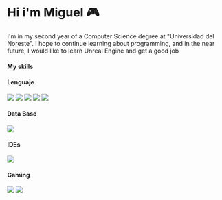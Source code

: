 <h1>Hi i'm Miguel 🎮</h1>

I'm in my second year of a Computer Science degree at "Universidad del Noreste". 
I hope to continue learning about programming, and in the near future,
I would like to learn Unreal Engine and get a good job
<h4>My skills </h4>

<h4>Lenguaje</h4>
<span>
    <img src ="https://img.shields.io/badge/java-%23ED8B00.svg?style=for-the-badge&logo=openjdk&logoColor=white">
    <img src ="https://img.shields.io/badge/c++-%2300599C.svg?style=for-the-badge&logo=c%2B%2B&logoColor=white">
    <img src ="https://img.shields.io/badge/python-3670A0?style=for-the-badge&logo=python&logoColor=ffdd54">
    <img src ="https://img.shields.io/badge/html5-%23E34F26.svg?style=for-the-badge&logo=html5&logoColor=white">
    <img src ="https://img.shields.io/badge/css3-%231572B6.svg?style=for-the-badge&logo=css3&logoColor=white">
</span>

<h4>Data Base</h4>
<span>
  <img src = "https://img.shields.io/badge/Microsoft%20SQL%20Server-CC2927?style=for-the-badge&logo=microsoft%20sql%20server&logoColor=white">
</span>

<h4>IDEs</h4>
<span>
  <img src ="https://img.shields.io/badge/Visual%20Studio%20Code-0078d7.svg?style=for-the-badge&logo=visual-studio-code&logoColor=white">
</span>

<h4>Gaming</h4>
<span>
  <img src ="https://img.shields.io/badge/Switch-E60012?style=for-the-badge&logo=nintendo-switch&logoColor=white">
  <img src ="https://img.shields.io/badge/xbox-%23107C10.svg?style=for-the-badge&logo=xbox&logoColor=white">
  
</span>
